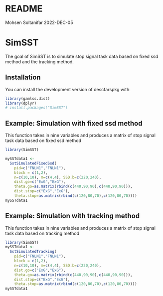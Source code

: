 README
================
Mohsen Soltanifar
2022-DEC-05

<!-- README.md is generated from README.Rmd. Please edit that file -->

# SimSST

The goal of SimSST is to simulate stop signal task data based on fixed
ssd method and the tracking method.

## Installation

You can install the development version of descfarspkg with:

``` r
library(gamlss.dist)
library(dplyr)
# install.packages("SimSST")
```

## Example: Simulation with fixed ssd method

This function takes in nine variables and produces a matrix of stop
signal task data based on fixed ssd method

``` r
library(SimSST)

mySSTdata1 <- 
  SstSimulatedFixedSsd(
    pid=c("FNLN1","FNLN1"), 
    block = c(1,2),
    n=c(10,10), m=c(4,4), SSD.b=c(220,240),
    dist.go=c("ExG","ExG"),
    theta.go=as.matrix(rbind(c(440,90,90),c(440,90,90))),
    dist.stop=c("ExG","ExG"),
    theta.stop=as.matrix(rbind(c(120,80,70),c(120,80,70))))
mySSTdata1 
```

## Example: Simulation with tracking method

This function takes in nine variables and produces a matrix of stop
signal task data based on tracking method

``` r
library(SimSST)
mySSTdata1 <- 
  SstSimulatedTracking(
    pid=c("FNLN1","FNLN1"), 
    block = c(1,2),
    n=c(10,10), m=c(4,4), SSD.b=c(220,240),
    dist.go=c("ExG","ExG"),
    theta.go=as.matrix(rbind(c(440,90,90),c(440,90,90))),
    dist.stop=c("ExG","ExG"),
    theta.stop=as.matrix(rbind(c(120,80,70),c(120,80,70))))
mySSTdata1 
```
